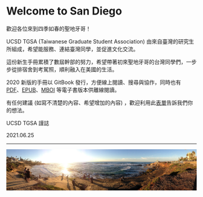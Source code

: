 # Welcome to San Diego

歡迎各位來到四季如春的聖地牙哥！

UCSD TGSA (Taiwanese Graduate Student Association) 由來自臺灣的研究生所組成，希望能服務、連結臺灣同學，並促進文化交流。

這份新生手冊累積了數屆幹部的努力，希望帶著初來聖地牙哥的台灣同學們，一步步從排宿舍到考駕照，順利融入在美國的生活。

2020 新版的手冊以 GitBook 發行，方便線上閱讀、搜尋與協作，同時也有 [PDF](https://raw.github.com/ucsdtgsa/ucsd-tgsa-handbook/master/_export/ucsd-tgsa-handbook.pdf)、[EPUB](https://raw.github.com/ucsdtgsa/ucsd-tgsa-handbook/master/_export/ucsd-tgsa-handbook.epub)、[MBOI](https://raw.github.com/ucsdtgsa/ucsd-tgsa-handbook/master/_export/ucsd-tgsa-handbook.mobi) 等電子書版本供離線閱讀。

有任何建議 (如寫不清楚的內容、希望增加的內容) ，歡迎利用此[表單](https://forms.gle/MgAeWkkNG6sRZypC7)告訴我們你的想法。

UCSD TGSA 謹誌

2021.06.25


---


![photo](/img/cove-sunset.jpg)
